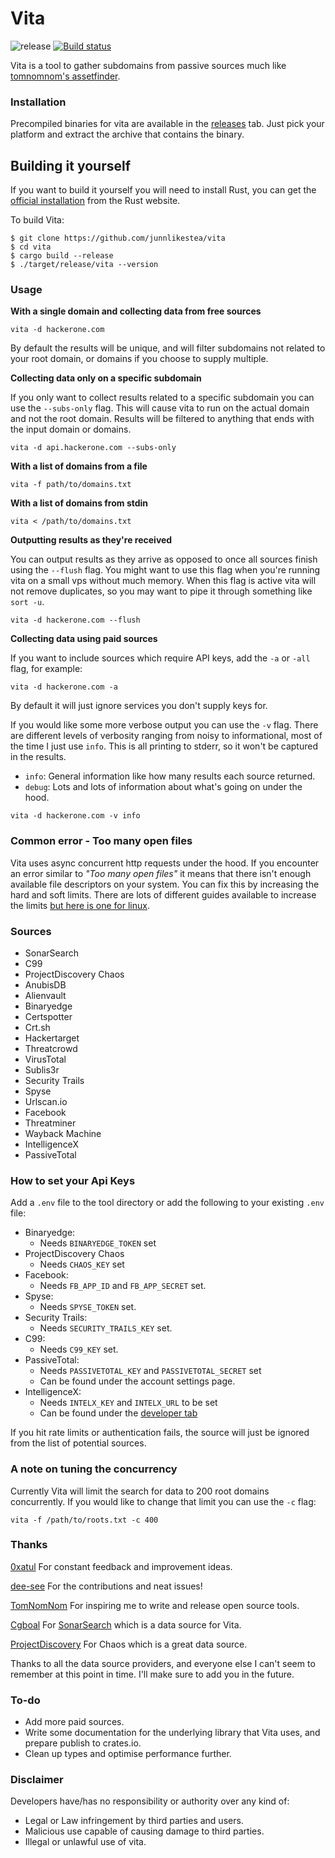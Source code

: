 # Vita
![release](https://github.com/junnlikestea/vita/workflows/release/badge.svg)
[![Build status](https://github.com/junnlikestea/vita/workflows/Continuous%20integration/badge.svg)](https://github.com/junnlikestea/vita/actions)

Vita is a tool to gather subdomains from passive sources much like [tomnomnom's assetfinder](https://github.com/tomnomnom/assetfinder).


### Installation
Precompiled binaries for vita are available in the [releases](https://github.com/junnlikestea/vita/releases) tab. Just pick your platform and extract the archive that contains the binary.

## Building it yourself 
If you want to build it yourself you will need to install Rust, you can get the [official installation](https://www.rust-lang.org/tools/install) from the Rust website.

To build Vita:
```
$ git clone https://github.com/junnlikestea/vita
$ cd vita
$ cargo build --release
$ ./target/release/vita --version
```

### Usage

**With a single domain and collecting data from free sources**

```
vita -d hackerone.com
```
By default the results will be unique, and will filter subdomains not related 
to your root domain, or domains if you choose to supply multiple.

**Collecting data only on a specific subdomain**

If you only want to collect results related to a specific subdomain you can use
the `--subs-only` flag. This will cause vita to run on the actual domain and not
the root domain. Results will be filtered to anything that ends with the input
domain or domains.
```
vita -d api.hackerone.com --subs-only
```

**With a list of domains from a file**

```
vita -f path/to/domains.txt
```

**With a list of domains from stdin**

```
vita < /path/to/domains.txt
```

**Outputting results as they're received**

You can output results as they arrive as opposed to once all sources finish using
the `--flush` flag. You might want to use this flag when you're running vita on a
small vps without much memory. When this flag is active vita will not remove duplicates,
so you may want to pipe it through something like `sort -u`.
```
vita -d hackerone.com --flush
```

**Collecting data using paid sources**

If you want to include sources which require API keys, add the `-a` or `-all` flag, for example:
```
vita -d hackerone.com -a
``` 
By default it will just ignore services you don't supply keys for.

If you would like some more verbose output you can use the `-v` flag. There are
different levels of verbosity ranging from noisy to informational, most of the
time I just use `info`. This is all printing to stderr, so it won't be captured
in the results.
* `info`: General information like how many results each source returned.
* `debug`: Lots and lots of information about what's going on under the hood.
```
vita -d hackerone.com -v info
```

### Common error - Too many open files
Vita uses async concurrent http requests under the hood. If you encounter an error 
similar to *"Too many open files"* it means that there isn't enough available file descriptors on 
your system. You can fix this by increasing the hard and soft limits. There are 
lots of different guides available to increase the limits [but here is one for linux](https://www.tecmint.com/increase-set-open-file-limits-in-linux/). 

### Sources
* SonarSearch
* C99
* ProjectDiscovery Chaos
* AnubisDB
* Alienvault
* Binaryedge 
* Certspotter
* Crt.sh
* Hackertarget
* Threatcrowd
* VirusTotal
* Sublis3r
* Security Trails
* Spyse
* Urlscan.io
* Facebook
* Threatminer
* Wayback Machine
* IntelligenceX
* PassiveTotal

### How to set your Api Keys
Add a `.env` file to the tool directory or add the following to your existing `.env` file:
* Binaryedge:
	* Needs `BINARYEDGE_TOKEN` set
* ProjectDiscovery Chaos
	* Needs `CHAOS_KEY` set
* Facebook:
	* Needs `FB_APP_ID` and `FB_APP_SECRET` set.
* Spyse:
	* Needs `SPYSE_TOKEN` set.
* Security Trails:
	* Needs `SECURITY_TRAILS_KEY` set.
* C99: 
	* Needs `C99_KEY` set.
* PassiveTotal:
	* Needs `PASSIVETOTAL_KEY` and `PASSIVETOTAL_SECRET` set
	* Can be found under the account settings page.
* IntelligenceX:
	* Needs `INTELX_KEY` and `INTELX_URL` to be set
	* Can be found under the [developer tab](https://intelx.io/account?tab=developer)

If you hit rate limits or authentication fails, the source will just be ignored from the list of potential sources.

### A note on tuning the concurrency
Currently Vita will limit the search for data to 200 root domains concurrently. If you would like to 
change that limit you can use the `-c` flag:

```
vita -f /path/to/roots.txt -c 400
``` 

### Thanks
[0xatul](https://twitter.com/0xatul) For constant feedback and improvement ideas.

[dee-see](https://github.com/dee-see) For the contributions and neat issues!

[TomNomNom](https://twitter.com/TomNomNom) For inspiring me to write and release open source tools.

[Cgboal](https://twitter.com/CalumBoal) For [SonarSearch](https://github.com/Cgboal/SonarSearch) 
which is a data source for Vita. 

[ProjectDiscovery](https://chaos.projectdiscovery.io/#/) For Chaos which is a great data source.




Thanks to all the data source providers, and everyone else I can't seem to remember at this point 
in time. I'll make sure to add you in the future.

### To-do
* Add more paid sources.
* Write some documentation for the underlying library that Vita uses, and prepare publish to crates.io.
* Clean up types and optimise performance further.

### Disclaimer
Developers have/has no responsibility or authority over any kind of:
* Legal or Law infringement by third parties and users.
* Malicious use capable of causing damage to third parties.
* Illegal or unlawful use of vita.

